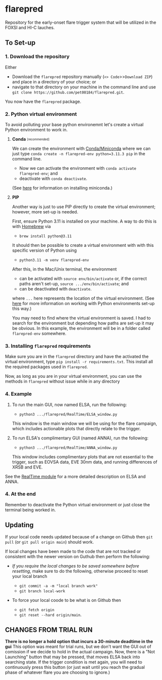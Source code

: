 # flarepred
Repository for the early-onset flare trigger system that will be utilized in the FOXSI and HI-C lauches.

## To Set-up

### 1. Download the repository

Either 

* Download the `flarepred` repository manually (`<> Code`>>`Download ZIP`) and place in a directory of your choice; or
*  navigate to that directory on your machine in the command line and use `git clone https://github.com/pet00184/flarepred.git`. 
  
You now have the `flarepred` package.

### 2. Python virtual environment

To avoid polluting your base python environemnt let's create a virtual Python environment to work in. 

1. **Conda** <sub><sup>[recommended]</sup></sub>

	We can create the environment with [Conda/Miniconda](https://conda.io/projects/conda/en/latest/user-guide/tasks/manage-environments.html) where we can just type `conda create -n flarepred-env python=3.11.3 pip` in the command line.

	* Now we can activate the environment with `conda activate flarepred-env`; and
	* deactivate with `conda deactivate`.

	(See [here](https://docs.conda.io/en/latest/miniconda.html) for information on installing miniconda.)

2. **PIP**

	Another way is just to use PIP directly to create the virtual environment; however, more set-up is needed.

	First, ensure Python 3.11 is installed on your machine. A way to do this is with [Homebrew](https://formulae.brew.sh/formula/python@3.11) via 
	
	* `brew install python@3.11`
	
	It should then be possible to create a virtual environment with with this specific version of Python using
	
	* `python3.11 -m venv flarepred-env`

	After this, in the Mac/Unix terminal, the environment 
	
	* can be activated with `source env/bin/activate` or, if the correct paths aren't set-up, `source .../env/bin/activate`; and
	* can be deactivated with `deactivate`.

	where `...` here represents the location of the virtual environment. (See [here](https://packaging.python.org/en/latest/guides/installing-using-pip-and-virtual-environments/) for more information on working with Python environments set-up this way.) 
	
	You may need to find where the virtual environment is saved. I had to search for the environment but depending how paths are set-up it may be obvious. In this example, the environment will be in a folder called `flarepred-env` somewhere.
	

### 3. Installing `flarepred` requirements

Make sure you are in the `flarepred` directory and have the activated the virtual environment, type `pip install -r requirements.txt`. This install all the required packages used in `flarepred`.

Now, as long as you are in your virtual environment, you can use the methods in `flarepred` without issue while in any directory 

### 4. Example
	
1. To run the main GUI, now named ELSA, run the following:
 
	* `python3 .../flarepred/RealTime/ELSA_window.py`
	
	This window is the main window we will be using for the flare campaign, which includes actionable plots that directly relate to the trigger.

2. To run ELSA's complimentary GUI (named ANNA), run the following:

 	* `python3 .../flarepred/RealTime/ANNA_window.py`

 	This window includes complimentary plots that are not essential to the trigger, such as EOVSA data, EVE 30nm data, and running differences of XRSB and EVE.

See the [RealTime module](https://github.com/pet00184/flarepred/tree/main/RealTime) for a more detailed description on ELSA and ANNA.

### 4. At the end

Remember to deactivate the Python virtual environment or just close the terminal being worked in. 

## Updating

If your local code needs updated because of a change on Github then `git pull` (or `git pull origin main`) should work.

If local changes have been made to the code that are not tracked or consistent with the newer version on Guthub then perform the following:

* _If you require the local changes to be saved somewhere before resetting_, make sure to do the following, otherwise proceed to reset your local branch
  * `git commit -a -m "local branch work"` 
  * `git branch local-work` 

* To force your local coode to be what is on Github then
  * `git fetch origin`
  * `git reset --hard origin/main`.

## CHANGES FROM TRIAL RUN

**There is no longer a hold option that incurs a 30-minute deadtime in the gui** This option was meant for trial runs, but we don't want the GUI out of comission if we decide to hold in the actual campaign. Now, there is a "Not Launching" button that may be pressed, that moves ELSA back into searching state. If the trigger condition is met again, you will need to continuously press this button (or just wait until you reach the gradual phase of whatever flare you are choosing to ignore.)

